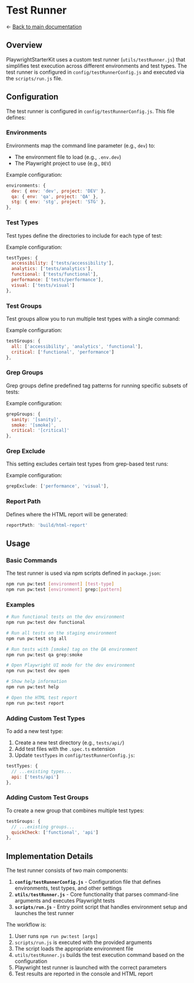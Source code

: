 # Test Runner

← [Back to main documentation](../README.md)

## Overview

PlaywrightStarterKit uses a custom test runner (`utils/testRunner.js`) that simplifies test execution across different environments and test types. The test runner is configured in `config/testRunnerConfig.js` and executed via the `scripts/run.js` file.

## Configuration

The test runner is configured in `config/testRunnerConfig.js`. This file defines:

### Environments

Environments map the command line parameter (e.g., `dev`) to:
- The environment file to load (e.g., `.env.dev`)
- The Playwright project to use (e.g., `DEV`)

Example configuration:
```javascript
environments: {
  dev: { env: 'dev', project: 'DEV' },
  qa: { env: 'qa', project: 'QA' },
  stg: { env: 'stg', project: 'STG' },
},
```

### Test Types

Test types define the directories to include for each type of test:

Example configuration:
```javascript
testTypes: {
  accessibility: ['tests/accessibility'],
  analytics: ['tests/analytics'],
  functional: ['tests/functional'],
  performance: ['tests/performance'],
  visual: ['tests/visual']
},
```

### Test Groups

Test groups allow you to run multiple test types with a single command:

Example configuration:
```javascript
testGroups: {
  all: ['accessibility', 'analytics', 'functional'],
  critical: ['functional', 'performance']
},
```

### Grep Groups

Grep groups define predefined tag patterns for running specific subsets of tests:

Example configuration:
```javascript
grepGroups: {
  sanity: '[sanity]',
  smoke: '[smoke]',
  critical: '[critical]'
},
```

### Grep Exclude

This setting excludes certain test types from grep-based test runs:

Example configuration:
```javascript
grepExclude: ['performance', 'visual'],
```

### Report Path

Defines where the HTML report will be generated:

```javascript
reportPath: 'build/html-report'
```

## Usage

### Basic Commands

The test runner is used via npm scripts defined in `package.json`:

```bash
npm run pw:test [environment] [test-type]
npm run pw:test [environment] grep:[pattern]
```

### Examples

```bash
# Run functional tests on the dev environment
npm run pw:test dev functional

# Run all tests on the staging environment
npm run pw:test stg all

# Run tests with [smoke] tag on the QA environment
npm run pw:test qa grep:smoke

# Open Playwright UI mode for the dev environment
npm run pw:test dev open

# Show help information
npm run pw:test help

# Open the HTML test report
npm run pw:test report
```

### Adding Custom Test Types

To add a new test type:

1. Create a new test directory (e.g., `tests/api/`)
2. Add test files with the `.spec.ts` extension
3. Update `testTypes` in `config/testRunnerConfig.js`:

```javascript
testTypes: {
  // ...existing types...
  api: ['tests/api']
},
```

### Adding Custom Test Groups

To create a new group that combines multiple test types:

```javascript
testGroups: {
  // ...existing groups...
  quickCheck: ['functional', 'api']
},
```

## Implementation Details

The test runner consists of two main components:

1. **`config/testRunnerConfig.js`** - Configuration file that defines environments, test types, and other settings
2. **`utils/testRunner.js`** - Core functionality that parses command-line arguments and executes Playwright tests
3. **`scripts/run.js`** - Entry point script that handles environment setup and launches the test runner

The workflow is:

1. User runs `npm run pw:test [args]`
2. `scripts/run.js` is executed with the provided arguments
3. The script loads the appropriate environment file
4. `utils/testRunner.js` builds the test execution command based on the configuration
5. Playwright test runner is launched with the correct parameters
6. Test results are reported in the console and HTML report
